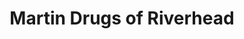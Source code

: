 ---
title: "Martin Drugs of Riverhead"
url: /riverhead/martin-drugs-of-riverhead/
shop: Drogerie
---